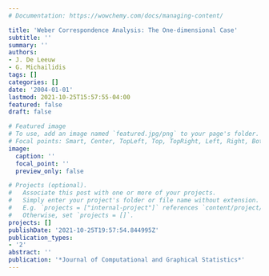 ```yaml
---
# Documentation: https://wowchemy.com/docs/managing-content/

title: 'Weber Correspondence Analysis: The One-dimensional Case'
subtitle: ''
summary: ''
authors:
- J. De Leeuw
- G. Michailidis
tags: []
categories: []
date: '2004-01-01'
lastmod: 2021-10-25T15:57:55-04:00
featured: false
draft: false

# Featured image
# To use, add an image named `featured.jpg/png` to your page's folder.
# Focal points: Smart, Center, TopLeft, Top, TopRight, Left, Right, BottomLeft, Bottom, BottomRight.
image:
  caption: ''
  focal_point: ''
  preview_only: false

# Projects (optional).
#   Associate this post with one or more of your projects.
#   Simply enter your project's folder or file name without extension.
#   E.g. `projects = ["internal-project"]` references `content/project/deep-learning/index.md`.
#   Otherwise, set `projects = []`.
projects: []
publishDate: '2021-10-25T19:57:54.844995Z'
publication_types:
- '2'
abstract: ''
publication: '*Journal of Computational and Graphical Statistics*'
---
```

